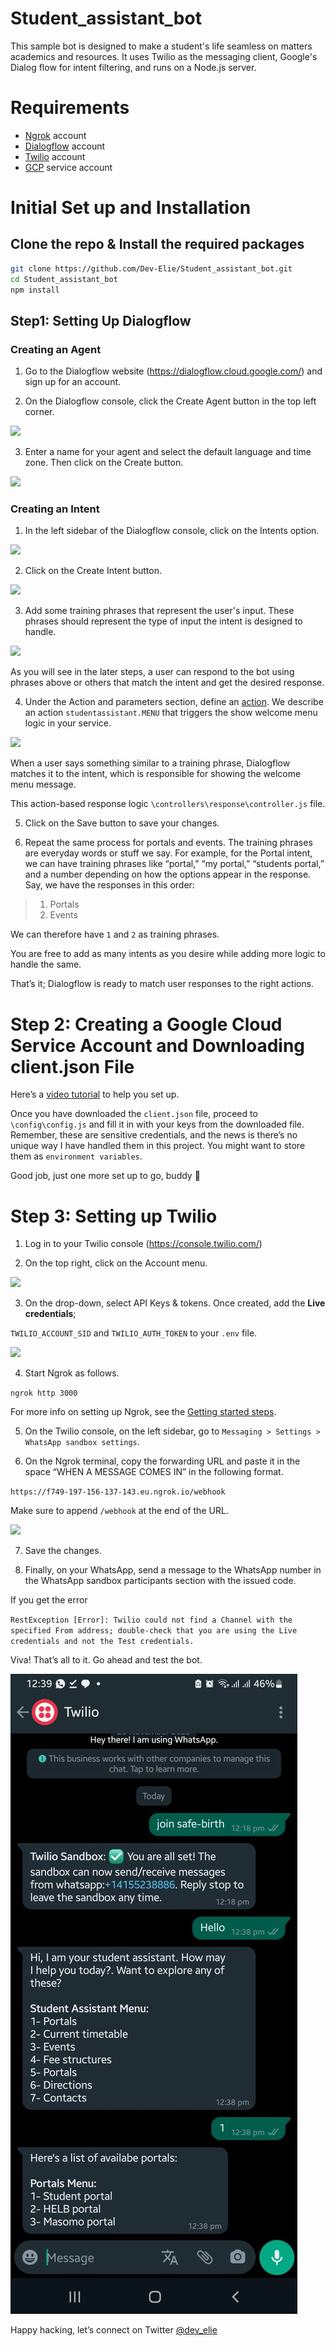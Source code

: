 # Student_assistant_bot
This sample bot is designed to make a student's life seamless on matters academics and resources. It uses Twilio as the messaging client, Google's Dialog flow for intent filtering, and runs on a Node.js server.


# Requirements
- [Ngrok](https://ngrok.com/) account
- [Dialogflow](https://dialogflow.cloud.google.com/) account
- [Twilio](https://www.twilio.com/) account
- [GCP](https://console.cloud.google.com/) service account
# Initial Set up and Installation
## Clone the repo & Install the required packages
```bash
git clone https://github.com/Dev-Elie/Student_assistant_bot.git
cd Student_assistant_bot
npm install
```

## Step1: Setting Up Dialogflow
### Creating an Agent

1. Go to the Dialogflow website (https://dialogflow.cloud.google.com/) and sign up for an account.

2. On the Dialogflow console, click the Create Agent button in the top left corner.

![](/assets/readme-media/Aspose.Words.9789cd7e-697b-4b5a-9414-7a82b2d5865d.001.png)

3. Enter a name for your agent and select the default language and time zone. Then click on the Create button.

![](/assets/readme-media/Aspose.Words.9789cd7e-697b-4b5a-9414-7a82b2d5865d.002.png)

### Creating an Intent

1. In the left sidebar of the Dialogflow console, click on the Intents option.

![](/assets/readme-media/Aspose.Words.9789cd7e-697b-4b5a-9414-7a82b2d5865d.003.png)

2. Click on the Create Intent button.

![](/assets/readme-media/Aspose.Words.9789cd7e-697b-4b5a-9414-7a82b2d5865d.004.png)

3. Add some training phrases that represent the user's input. These phrases should represent the type of input the intent is designed to handle.

![](/assets/readme-media/Aspose.Words.9789cd7e-697b-4b5a-9414-7a82b2d5865d.005.png)

As you will see in the later steps, a user can respond to the bot using phrases above or others that match the intent and get the desired response.

4. Under the Action and parameters section, define an [action](https://cloud.google.com/dialogflow/es/docs/intents-actions-parameters#actions). We describe an action `studentassistant.MENU` that triggers the show welcome menu logic in your service.

![](/assets/readme-media/Aspose.Words.9789cd7e-697b-4b5a-9414-7a82b2d5865d.006.png)

When a user says something similar to a training phrase, Dialogflow matches it to the intent, which is responsible for showing the welcome menu message.

This action-based response logic `\controllers\response\controller.js` file.

5. Click on the Save button to save your changes.

6. Repeat the same process for portals and events. The training phrases are everyday words or stuff we say. For example, for the Portal intent, we can have training phrases like “portal,” “my portal,” “students portal,” and a number depending on how the options appear in the response. Say, we have the responses in this order:

> 1. Portals
> 2. Events


We can therefore have `1` and `2` as training phrases.

You are free to add as many intents as you desire while adding more logic to handle the same.

That’s it; Dialogflow is ready to match user responses to the right actions.
# Step 2: Creating a Google Cloud Service Account and Downloading client.json File

Here’s a [video tutorial](https://www.youtube.com/watch?v=gb0bytUGDnQ) to help you set up.

Once you have downloaded the `client.json` file, proceed to `\config\config.js` and fill it in with your keys from the downloaded file. Remember, these are sensitive credentials, and the news is there’s no unique way I have handled them in this project. You might want to store them as `environment variables`.

Good job, just one more set up to go, buddy 🙂
# Step 3: Setting up Twilio

1. Log in to your Twilio console (<https://console.twilio.com/>)

2. On the top right, click on the Account menu.

![](/assets/readme-media/Aspose.Words.9789cd7e-697b-4b5a-9414-7a82b2d5865d.007.png)

3. On the drop-down, select API Keys & tokens. Once created, add the **Live credentials**;

`TWILIO_ACCOUNT_SID` and `TWILIO_AUTH_TOKEN` to your `.env` file.

![](/assets/readme-media/Aspose.Words.9789cd7e-697b-4b5a-9414-7a82b2d5865d.008.png)


4. Start Ngrok as follows.

`ngrok http 3000`

For more info on setting up Ngrok, see the [Getting started steps](https://dashboard.ngrok.com/get-started/setup).

5. On the Twilio console, on the left sidebar, go to `Messaging > Settings > WhatsApp sandbox settings`.

6. On the Ngrok terminal, copy the forwarding URL and paste it in the space “WHEN A MESSAGE COMES IN” in the following format.

`https://f749-197-156-137-143.eu.ngrok.io/webhook`

Make sure to append `/webhook` at the end of the URL.

![](/assets/readme-media/Aspose.Words.9789cd7e-697b-4b5a-9414-7a82b2d5865d.009.png)

7. Save the changes.

8. Finally, on your WhatsApp, send a message to the WhatsApp number in the WhatsApp sandbox participants section with the issued code.

If you get the error 

`RestException [Error]: Twilio could not find a Channel with the specified From address; double-check that you are using the Live credentials and not the Test credentials.`

Viva! That’s all to it. Go ahead and test the bot. 

![](/assets/readme-media/Aspose.Words.9789cd7e-697b-4b5a-9414-7a82b2d5865d.010.jpeg)

Happy hacking, let’s connect on Twitter [@dev_elie](https://twitter.com/dev_elie)
